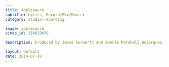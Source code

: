 ```yaml
---
title: Applesauce
subtitle: Lyrics, Record/Mix/Master
category: studio-recording

image: applesauce
vimeo_id: 154820470 

description: Produced by Jesse Cudworth and Bonnie Marshall Bojorquez.

layout: default
date: 2014-07-18
---
```

